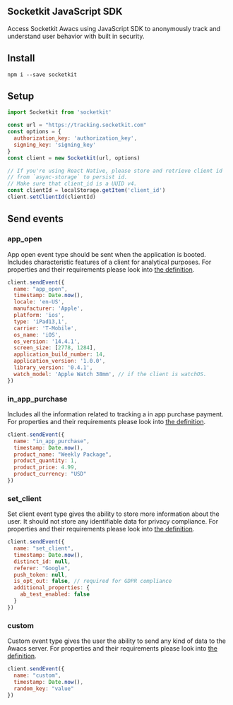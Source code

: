 ## Socketkit JavaScript SDK

Access Socketkit Awacs using JavaScript SDK to anonymously track and understand user behavior with built in security.

## Install

```
npm i --save socketkit
```

## Setup

```javascript
import Socketkit from 'socketkit'

const url = "https://tracking.socketkit.com"
const options = {
  authorization_key: 'authorization_key',
  signing_key: 'signing_key'
}
const client = new Socketkit(url, options)

// If you're using React Native, please store and retrieve client id
// from `async-storage` to persist id.
// Make sure that client_id is a UUID v4.
const clientId = localStorage.getItem('client_id')
client.setClientId(clientId)
```

## Send events

### app_open

App open event type should be sent when the application is booted. Includes characteristic features of a client for analytical purposes. For properties and their requirements please look into [the definition](https://github.com/socketkit/socketkit-js/blob/main/events.js#L3).

```javascript
client.sendEvent({
  name: "app_open",
  timestamp: Date.now(),
  locale: 'en-US',
  manufacturer: 'Apple',
  platform: 'ios',
  type: 'iPad13,1',
  carrier: 'T-Mobile',
  os_name: 'iOS',
  os_version: '14.4.1',
  screen_size: [2778, 1284],
  application_build_number: 14,
  application_version: '1.0.0',
  library_version: '0.4.1',
  watch_model: 'Apple Watch 38mm', // if the client is watchOS.
})
```

### in_app_purchase

Includes all the information related to tracking a in app purchase payment. For properties and their requirements please look into [the definition](https://github.com/socketkit/socketkit-js/blob/main/events.js#L92).

```javascript
client.sendEvent({
  name: "in_app_purchase",
  timestamp: Date.now(),
  product_name: "Weekly Package",
  product_quantity: 1,
  product_price: 4.99,
  product_currency: "USD"
})
```

### set_client

Set client event type gives the ability to store more information about the user. It should not store any identifiable data for privacy compliance. For properties and their requirements please look into [the definition](https://github.com/socketkit/socketkit-js/blob/main/events.js#L135).

```javascript
client.sendEvent({
  name: "set_client",
  timestamp: Date.now(),
  distinct_id: null,
  referer: "Google",
  push_token: null,
  is_opt_out: false, // required for GDPR compliance
  additional_properties: {
    ab_test_enabled: false
  }
})
```

### custom

Custom event type gives the user the ability to send any kind of data to the Awacs server. For properties and their requirements please look into [the definition](https://github.com/socketkit/socketkit-js/blob/main/events.js#L175).

```javascript
client.sendEvent({
  name: "custom",
  timestamp: Date.now(),
  random_key: "value"
})
```
